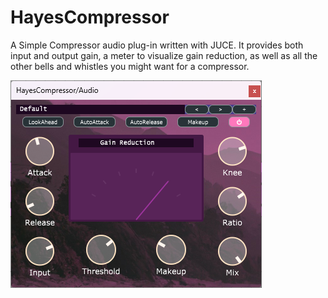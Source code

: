 # HayesCompressor
A Simple Compressor audio plug-in written with JUCE. 
It provides both input and output gain, a meter to visualize gain reduction, as well as all the other bells and whistles you might want for a compressor.

![alt text](Images/CompressorGUI.png)
